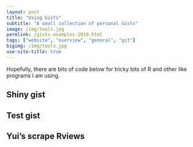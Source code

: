 ```yaml
---
layout: post
title: "Using Gists"
subtitle: "A small collection of personal Gists"
image: /img/tools.jpg
permlink: /gists-examples-2019.html
tags: ["website", "overview", "general", "git"]
bigimg: /img/tools.jpg
use-site-title: true
---
```


Hopefully, there are bits of code below for tricky bits of R and other like programs I am using.

## Shiny gist

<script src="https://gist.github.com/garrettgman/ae9d5696be5b92005c54d203b81cf960.js"></script>

## Test gist

<script src="https://gist.github.com/davan690/bd2e169abfda7abea0280938afd6c871.js"></script>

## Yui’s scrape Rviews

<script src="https://gist.github.com/davan690/256d78a1f02eba01727b973a65f10a21.js"></script>

